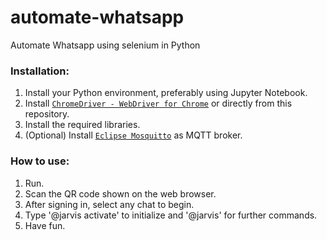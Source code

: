 # automate-whatsapp
Automate Whatsapp using selenium in Python

### Installation:

1. Install your Python environment, preferably using Jupyter Notebook.
1. Install [`ChromeDriver - WebDriver for Chrome`](https://chromedriver.chromium.org/) or directly from this repository.
2. Install the required libraries.
3. (Optional) Install [`Eclipse Mosquitto`](https://mosquitto.org/) as MQTT broker.

### How to use:

1. Run.
2. Scan the QR code shown on the web browser.
3. After signing in, select any chat to begin.
4. Type '@jarvis activate' to initialize and '@jarvis' for further commands.
5. Have fun.
